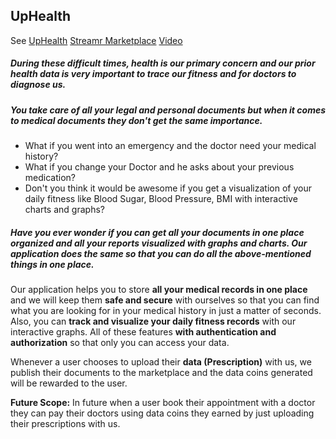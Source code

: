 ## UpHealth
See [UpHealth](http://up-health.herokuapp.com)
[Streamr Marketplace](https://hack.streamr.network/marketplace/products/5cfbc4cc6e4d4e6fa7155100d6815e83f0ce592be3ec4cb0af89637b273afcf8)
[Video](https://youtu.be/zkKB4Kb6ipQ)

##### During these difficult times, health is our primary concern and our prior health data is very important to trace our fitness and for doctors to diagnose us.

##### You take care of all your legal and personal documents but when it comes to medical documents they don't get the same importance.

- What if you went into an emergency and the doctor need your medical history?
- What if you change your Doctor and he asks about your previous medication?
- Don't you think it would be awesome if you get a visualization of your daily fitness like Blood Sugar, Blood Pressure, BMI with interactive charts and graphs?

##### Have you ever wonder if you can get all your documents in one place organized and all your reports visualized with graphs and charts. Our application does the same so that you can do all the above-mentioned things in one place.

Our application helps you to store **all your medical records in one place** and we will keep them **safe and secure** with ourselves so that you can find what you are looking for in your medical history in just a matter of seconds. Also, you can **track and visualize your daily fitness records** with our interactive graphs. All of these features **with authentication and authorization** so that only you can access your data.

Whenever a user chooses to upload their **data (Prescription)** with us, we publish their documents to the marketplace and the data coins generated will be rewarded to the user.

**Future Scope:** In future when a user book their appointment with a doctor they can pay their doctors using data coins they earned by just uploading their prescriptions with us.
